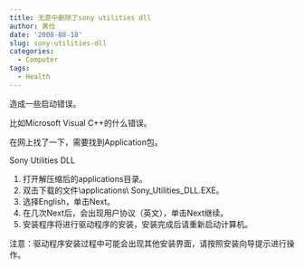 ```yaml
---
title: 无意中删除了sony utilities dll
author: 黄俭
date: '2008-08-18'
slug: sony-utilities-dll
categories:
  - Computer
tags:
  - Health
---
```

造成一些启动错误。

比如Microsoft Visual C++的什么错误。

在网上找了一下，需要找到Application包。

Sony Utilities DLL

1. 打开解压缩后的applications目录。
2. 双击下载的文件\applications\ Sony_Utilities_DLL.EXE。
3. 选择English，单击Next。
4. 在几次Next后，会出现用户协议（英文），单击Next继续。
5. 安装程序将进行驱动程序的安装，安装完成后请重新启动计算机。

注意：驱动程序安装过程中可能会出现其他安装界面，请按照安装向导提示进行操作。